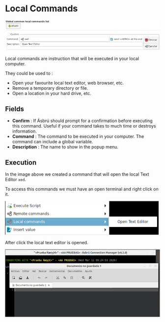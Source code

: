 # Local Commands

![](images/lc1.png)

Local commands are instruction that will be executed in your local computer.

They could be used to :

+ Open your favourite local text editor, web browser, etc.
+ Remove a temporary directory or file.
+ Open a location in your hard drive, etc.

## Fields

+ __Confirm__ : If Ásbrú should prompt for a confirmation before executing this command. Useful if your command takes to much time or destroys information.
+ __Command__ : The command to be executed in your computer. The command can include a global variable.
+ __Description__ : The name to show in the popup menu.

## Execution

In the image above we created a command that will open the local Text Editor `xed`.

To access this commands we must have an open terminal and right click on it.

![](images/lc2.png)

After click the local text editor is opened.

![](images/lc3.png)

